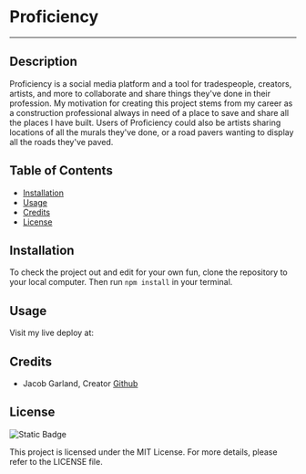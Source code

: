 # Proficiency

---

## Description

Proficiency is a social media platform and a tool for tradespeople, creators, artists, and more to collaborate and share things they've done in their profession.
My motivation for creating this project stems from my career as a construction professional always in need of a place to save and share all the places I have built.
Users of Proficiency could also be artists sharing locations of all the murals they've done, or a road pavers wanting to display all the roads they've paved.

## Table of Contents

- [Installation](#installation)
- [Usage](#usage)
- [Credits](#credits)
- [License](#license)

## Installation

To check the project out and edit for your own fun, clone the repository to your local computer. Then run `npm install` in your terminal.

## Usage

Visit my live deploy at:

## Credits

- Jacob Garland, Creator [Github](https://github.com/Jacob-Garland)

## License

![Static Badge](https://img.shields.io/badge/License-MIT-blue)

This project is licensed under the MIT License. For more details, please refer to the LICENSE file.

